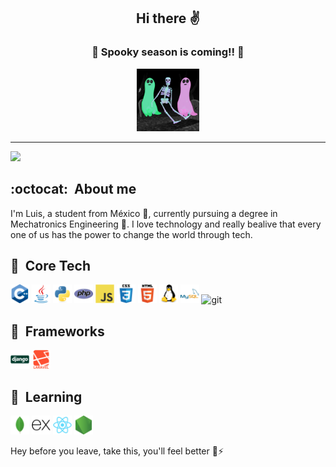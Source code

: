 
<h2 align="center">  Hi there ✌️ </h2>
<h3 align="center">🎃 Spooky season is coming!! 👻</h3>
<p align="center">
      <img src="https://raw.githubusercontent.com/Jerts/Jerts/master/giphy.gif" alt="alt text" width="100" height="100">
</p>

- - -

![](https://komarev.com/ghpvc/?username=Jerts&color=blue)

## :octocat:&nbsp; About me
I'm Luis, a student from México 🌮, currently pursuing a degree in Mechatronics Engineering 🤖. I love technology and really bealive that every one of us has the power to change the world through tech.

## 🚀&nbsp; Core Tech 

<p align='left'>
    <img src="https://github.com/devicons/devicon/blob/master/icons/cplusplus/cplusplus-original.svg" alt="cplusplus" width=30 height=30/>
    <img src="https://github.com/devicons/devicon/blob/master/icons/java/java-original.svg" alt="java" width="30" height="30"/>
    <img src="https://github.com/devicons/devicon/blob/master/icons/python/python-original.svg" alt="python" width="30" height="30"/>
    <img src="https://github.com/devicons/devicon/blob/master/icons/php/php-original.svg" alt="php" width="30" height="30"/> 
    <img src="https://github.com/devicons/devicon/blob/master/icons/javascript/javascript-original.svg" alt="javascript" width="30" height="30"/>
    <img src="https://github.com/devicons/devicon/blob/master/icons/css3/css3-original-wordmark.svg" alt="css3" width="30" height="30"/>
    <img src="https://github.com/devicons/devicon/blob/master/icons/html5/html5-original-wordmark.svg" alt="html5" width="30" height="30"/>  
    <img src="https://github.com/devicons/devicon/blob/master/icons/linux/linux-original.svg" alt="linux" width="30" height="30"/> 
    <img src="https://github.com/devicons/devicon/blob/master/icons/mysql/mysql-original-wordmark.svg" alt="mysql" width="30" height="30"/>
    <img src="https://www.vectorlogo.zone/logos/git-scm/git-scm-icon.svg" alt="git" width="30" height="30"/>
</p>

## 📐&nbsp; Frameworks 

<p align='left'>
    <img src="https://github.com/devicons/devicon/blob/master/icons/django/django-original.svg" alt="django" width="30" height="30"/>
    <img src="https://github.com/devicons/devicon/blob/master/icons/laravel/laravel-plain-wordmark.svg" alt="laravel" width="30" height="30"/>
</p>

## 🧪&nbsp; Learning
<p align='left'>
    <img src="https://github.com/devicons/devicon/blob/master/icons/mongodb/mongodb-original.svg" alt="mongodb" width="30" height="30"/>
    <img src="https://github.com/devicons/devicon/blob/master/icons/express/express-original.svg" alt="express" width="30" height="30"/>
    <img src="https://github.com/devicons/devicon/blob/master/icons/react/react-original.svg" alt="react" width="30" height="30"/>
    <img src="https://github.com/devicons/devicon/blob/master/icons/nodejs/nodejs-original.svg" alt="node" width="30" height="30"/>
</p>

Hey before you leave, take this, you'll feel better 🍫⚡